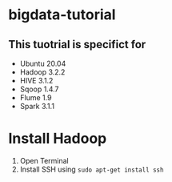 # bigdata-tutorial

## This tuotrial is specifict for
- Ubuntu 20.04
- Hadoop 3.2.2
- HIVE 3.1.2
- Sqoop 1.4.7
- Flume 1.9
- Spark 3.1.1

# Install Hadoop

1. Open Terminal
2. Install SSH using ```sudo apt-get install ssh```

